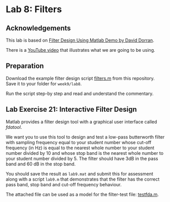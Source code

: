 # Lab 8: Filters

## Acknowledgements

This lab is based on [Filter Design Using Matlab Demo by David Dorran](http://dadorran.wordpress.com/2013/10/18/filter-design-using-matlab-demo/).

There is a [YouTube video](http://www.youtube.com/watch?v=vfH5r4cKukg&amp;list=PLJ8LTUMGG9U4vAGind2_Bh4TUfgg1y0F4&amp;feature=share&amp;index=2) that illustrates what we are going to be using.

## Preparation

Download the example filter design script <a href="https://github.com/cpjobling/EG-247-Resources/blob/master/portfolio/lab8/filters.m" title="filters.m" target="_blank">filters.m</a> from this repository. Save it to your folder for `week9/lab8`.

Run the script step-by step and read and understand the commentary.

## Lab Exercise 21: Interactive Filter Design

Matlab provides a filter design tool with a graphical user interface called *fdatool*.

We want you to use this tool to design and test a low-pass butterworth filter with sampling frequency equal to your student number whose cut-off frequency (in Hz) is equal to the nearest whole number to your student number divided by 10 and whose stop band is the nearest whole number to your student number divided by 5. The filter should have 3dB in the pass band and 60 dB in the stop band.

You should save the result as `lab9.mat` and submit this for assessment along with a script `lab9.m` that demonstrates that the filter has the correct pass band, stop band and cut-off frequency behaviour.

The attached file can be used as a model for the filter-test file: <a href="https://github.com/cpjobling/EG-247-Resources/blob/master/portfolio/lab8/testfda.m" title="testfda.m" target="_blank">testfda.m</a>.
